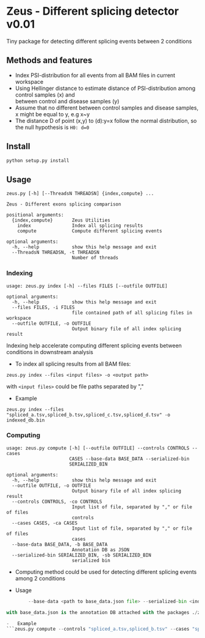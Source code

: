 #	Zeus - Different splicing detector v0.01

Tiny package for detecting different splicing events between 2 conditions

##	Methods and features

-	Index PSI-distribution for all events from all BAM files in current workspace
-	Using Hellinger distance to estimate distance of PSI-distribution among control samples (x) and \
between control and disease samples (y)
-	Assume that no different between control samples and disease samples, x might be equal to y, e.g x~y
-	The distance D of point (x,y) to (d):y=x follow the normal distribution, so the null hypothesis is `H0: d=0`

##	Install

```python
python setup.py install
```

##	Usage
```
zeus.py [-h] [--ThreadsN THREADSN] {index,compute} ...

Zeus - Different exons splicing comparison

positional arguments:
  {index,compute}       Zeus Utilities
    index               Index all splicing results
    compute             Compute different splicing events

optional arguments:
  -h, --help            show this help message and exit
  --ThreadsN THREADSN, -t THREADSN
                        Number of threads
```

###	Indexing

```
usage: zeus.py index [-h] --files FILES [--outfile OUTFILE]

optional arguments:
  -h, --help            show this help message and exit
  --files FILES, -i FILES
                        file contained path of all splicing files in workspace
  --outfile OUTFILE, -o OUTFILE
                        Output binary file of all index splicing result
```
Indexing help accelerate computing different splicing events between conditions in downstream
analysis

-	To index all splicing results from all BAM files:

`zeus.py index --files <input files> -o <output path>`

with `<input files>` could be file paths separated by ","

-	Example

`zeus.py index --files "spliced_a.tsv,spliced_b.tsv,spliced_c.tsv,spliced_d.tsv" -o indexed_db.bin`

###	Computing

```
usage: zeus.py compute [-h] [--outfile OUTFILE] --controls CONTROLS --cases
                       CASES --base-data BASE_DATA --serialized-bin
                       SERIALIZED_BIN

optional arguments:
  -h, --help            show this help message and exit
  --outfile OUTFILE, -o OUTFILE
                        Output binary file of all index splicing result
  --controls CONTROLS, -co CONTROLS
                        Input list of file, separated by "," or file of files
                        controls
  --cases CASES, -ca CASES
                        Input list of file, separated by "," or file of files
                        cases
  --base-data BASE_DATA, -b BASE_DATA
                        Annotation DB as JSON
  --serialized-bin SERIALIZED_BIN, -sb SERIALIZED_BIN
                        serialized bin
```

-	Computing method could be used for detecting different splicing events among 2 conditions

-	Usage
```zeus.py compute --controls <condition 1 files> --cases <condition 2 files> 
        --base-data <path to base_data.json file> --serialized-bin <indexed file> -o <output_tsv>```

with base_data.json is the annotation DB attached with the packages ./zeus/base_data.json

-	Example
```zeus.py compute --controls "spliced_a.tsv,spliced_b.tsv" --cases "spliced_c.tsv,spliced_d.tsv --base_data ./zeus/base_data.json --serialized-bin ./indexed_db.bin -o splicing_result.tsv```

                        
                   
